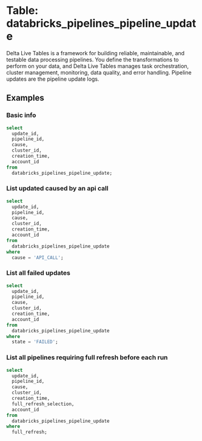 # Table: databricks_pipelines_pipeline_update

Delta Live Tables is a framework for building reliable, maintainable, and testable data processing pipelines. You define the transformations to perform on your data, and Delta Live Tables manages task orchestration, cluster management, monitoring, data quality, and error handling. Pipeline updates are the pipeline update logs.

## Examples

### Basic info

```sql
select
  update_id,
  pipeline_id,
  cause,
  cluster_id,
  creation_time,
  account_id
from
  databricks_pipelines_pipeline_update;
```

### List updated caused by an api call

```sql
select
  update_id,
  pipeline_id,
  cause,
  cluster_id,
  creation_time,
  account_id
from
  databricks_pipelines_pipeline_update
where
  cause = 'API_CALL';
```

### List all failed updates

```sql
select
  update_id,
  pipeline_id,
  cause,
  cluster_id,
  creation_time,
  account_id
from
  databricks_pipelines_pipeline_update
where
  state = 'FAILED';
```

### List all pipelines requiring full refresh before each run

```sql
select
  update_id,
  pipeline_id,
  cause,
  cluster_id,
  creation_time,
  full_refresh_selection,
  account_id
from
  databricks_pipelines_pipeline_update
where
  full_refresh;
```

